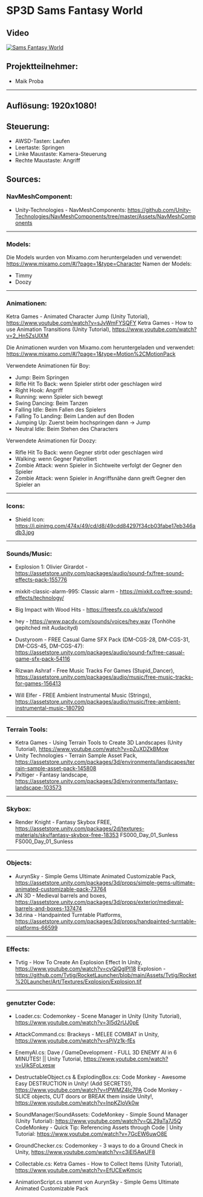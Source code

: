 # SP3D Sams Fantasy World

## Video

[![Sams Fantasy World](https://yt-embed.herokuapp.com/embed?v=MeaE2bVG_8A)](https://www.youtube.com/watch?v=MeaE2bVG_8A "Sams Fantasy World")

## Projektteilnehmer:

- Maik Proba

---

## Auflösung: 1920x1080!

## Steuerung:

- AWSD-Tasten: Laufen
- Leertaste: Springen
- Linke Maustaste: Kamera-Steuerung
- Rechte Maustaste: Angriff

## Sources:

### NavMeshComponent:

- Unity-Technologies - NavMeshComponents: https://github.com/Unity-Technologies/NavMeshComponents/tree/master/Assets/NavMeshComponents

---

### Models:

Die Models wurden von Mixamo.com heruntergeladen und verwendet: https://www.mixamo.com/#/?page=1&type=Character
Namen der Models:

- Timmy
- Doozy

---

### Animationen:

Ketra Games - Animated Character Jump (Unity Tutorial), https://www.youtube.com/watch?v=sJvWmFYSQFY
Ketra Games - How to use Animation Transitions (Unity Tutorial), https://www.youtube.com/watch?v=2_Hn5ZsUIXM

Die Animationen wurden von Mixamo.com heruntergeladen und verwendet: https://www.mixamo.com/#/?page=1&type=Motion%2CMotionPack

Verwendete Animationen für Boy:

- Jump: Beim Springen
- Rifle Hit To Back: wenn Spieler stirbt oder geschlagen wird
- Right Hook: Angriff
- Running: wenn Spieler sich bewegt
- Swing Dancing: Beim Tanzen
- Falling Idle: Beim Fallen des Spielers
- Falling To Landing: Beim Landen auf den Boden
- Jumping Up: Zuerst beim hochspringen dann -> Jump
- Neutral Idle: Beim Stehen des Characters

Verwendete Animationen für Doozy:

- Rifle Hit To Back: wenn Gegner stirbt oder geschlagen wird
- Walking: wenn Gegner Patrolliert
- Zombie Attack: wenn Spieler in Sichtweite verfolgt der Gegner den Spieler
- Zombie Attack: wenn Spieler in Angriffsnähe dann greift Gegner den Spieler an

---

### Icons:

- Shield Icon: https://i.pinimg.com/474x/49/cd/d8/49cdd84297f34cb03fabe17eb346adb3.jpg

---

### Sounds/Music:

- Explosion 1: Olivier Girardot - https://assetstore.unity.com/packages/audio/sound-fx/free-sound-effects-pack-155776
- mixkit-classic-alarm-995: Classic alarm - https://mixkit.co/free-sound-effects/technology/
- Big Impact with Wood Hits - https://freesfx.co.uk/sfx/wood
- hey - https://www.pacdv.com/sounds/voices/hey.wav (Tonhöhe gepitched mit Audacityd)

- Dustyroom - FREE Casual Game SFX Pack (DM-CGS-28, DM-CGS-31, DM-CGS-45, DM-CGS-47):
  https://assetstore.unity.com/packages/audio/sound-fx/free-casual-game-sfx-pack-54116

- Rizwan Ashraf - Free Music Tracks For Games (Stupid_Dancer), https://assetstore.unity.com/packages/audio/music/free-music-tracks-for-games-156413
- Will Elfer - FREE Ambient Instrumental Music (Strings), https://assetstore.unity.com/packages/audio/music/free-ambient-instrumental-music-180790

---

### Terrain Tools:

- Ketra Games - Using Terrain Tools to Create 3D Landscapes (Unity Tutorial), https://www.youtube.com/watch?v=pZuXDZkBMow
- Unity Technologies - Terrain Sample Asset Pack, https://assetstore.unity.com/packages/3d/environments/landscapes/terrain-sample-asset-pack-145808
- Pxltiger - Fantasy landscape, https://assetstore.unity.com/packages/3d/environments/fantasy-landscape-103573

---

### Skybox:

- Render Knight - Fantasy Skybox FREE, https://assetstore.unity.com/packages/2d/textures-materials/sky/fantasy-skybox-free-18353
  FS000_Day_01_Sunless
  FS000_Day_01_Sunless

---

### Objects:

- AurynSky - Simple Gems Ultimate Animated Customizable Pack, https://assetstore.unity.com/packages/3d/props/simple-gems-ultimate-animated-customizable-pack-73764
- JN 3D - Medieval barrels and boxes, https://assetstore.unity.com/packages/3d/props/exterior/medieval-barrels-and-boxes-137474
- 3d.rina - Handpainted Turntable Platforms, https://assetstore.unity.com/packages/3d/props/handpainted-turntable-platforms-66599

---

### Effects:

- Tvtig - How To Create An Explosion Effect In Unity, https://www.youtube.com/watch?v=cvQiQglPI18
  Explosion - https://github.com/Tvtig/RocketLauncher/blob/main/Assets/Tvtig/Rocket%20Launcher/Art/Textures/Explosion/Explosion.tif

---

### genutzter Code:

- Loader.cs: Codemonkey - Scene Manager in Unity (Unity Tutorial), https://www.youtube.com/watch?v=3I5d2rUJ0pE
- AttackCommand.cs: Brackeys - MELEE COMBAT in Unity, https://www.youtube.com/watch?v=sPiVz1k-fEs

- EnemyAI.cs: Dave / GameDevelopment - FULL 3D ENEMY AI in 6 MINUTES! || Unity Tutorial, https://www.youtube.com/watch?v=UjkSFoLxesw

- DestructableObject.cs & ExplodingBox.cs:
  Code Monkey - Awesome Easy DESTRUCTION in Unity! (Add SECRETS!), https://www.youtube.com/watch?v=tPWMZ4Ic7PA
  Code Monkey - SLICE objects, CUT doors or BREAK them inside Unity!, https://www.youtube.com/watch?v=InpKZloVk0w

- SoundManager/SoundAssets:
  CodeMonkey - Simple Sound Manager (Unity Tutorial): https://www.youtube.com/watch?v=QL29aTa7J5Q
  CodeMonkey - Quick Tip: Referencing Assets through Code | Unity Tutorial: https://www.youtube.com/watch?v=7GcEW6uwO8E

- GroundChecker.cs: Codemonkey - 3 ways to do a Ground Check in Unity, https://www.youtube.com/watch?v=c3iEl5AwUF8

- Collectable.cs: Ketra Games - How to Collect Items (Unity Tutorial), https://www.youtube.com/watch?v=EfUCEwKmcjc

- AnimationScript.cs stammt von AurynSky - Simple Gems Ultimate Animated Customizable Pack
